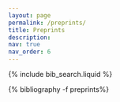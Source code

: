 ```yaml
---
layout: page
permalink: /preprints/
title: Preprints
description:
nav: true
nav_order: 6
---
```


<!-- _pages/publications.md -->

<!-- Bibsearch Feature -->

{% include bib_search.liquid %}

<div class="publications">

{% bibliography -f preprints%}

</div>
